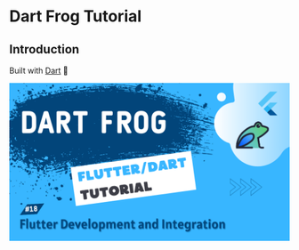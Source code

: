 # Dart Frog Tutorial

## Introduction

Built with [Dart](https://dart.dev/) :star2:

[![Watch the Full Tutorial](dart_frog_flutter.png)](https://www.youtube.com/watch?v=8Nwcfqxa73k&t=5s)
